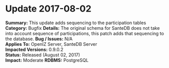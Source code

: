 # Update 2017-08-02

**Summary:** This update adds sequencing to the participation tables
**Category:** Bugfix
**Details:** The original schema for SanteDB does not take into account sequence of participations, this patch adds that sequencing to the database.
**Bug / Issues:** N/A  
**Applies To:** OpenIZ Server, SanteDB Server  
**Impacted Versions:**  0.9.0.2   
**Status:** Released \(August 02, 2017\)  
**Impact:** Moderate
**RDBMS:** PostgreSQL

